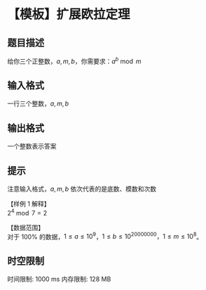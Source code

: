 # 【模板】扩展欧拉定理

## 题目描述

给你三个正整数，$a,m,b$，你需要求：$a^b \bmod m$   


## 输入格式

一行三个整数，$a,m,b$

## 输出格式

一个整数表示答案

## 提示

注意输入格式，$a,m,b$ 依次代表的是底数、模数和次数   

【样例 $1$ 解释】   
$2^4 \bmod 7 = 2$     
     
【数据范围】  
对于 $100\%$ 的数据，$1\le a \le 10^9$，$1\le b \le 10^{20000000}，1\le m \le 10^8$。

## 时空限制

时间限制: 1000 ms
内存限制: 128 MB
